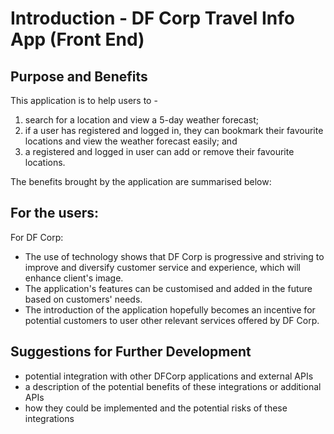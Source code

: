 # Introduction - DF Corp Travel Info App (Front End)

## Purpose and Benefits

This application is to help users to -
1. search for a location and view a 5-day weather forecast;
2. if a user has registered and logged in, they can bookmark their favourite locations and view the weather forecast easily; and
3. a registered and logged in user can add or remove their favourite locations.
   
The benefits brought by the application are summarised below:

For the users:
- 

For DF Corp:
- The use of technology shows that DF Corp is progressive and striving to improve and diversify customer service and experience, which will enhance client's image.
- The application's features can be customised and added in the future based on customers' needs.
- The introduction of the application hopefully becomes an incentive for potential customers to user other relevant services offered by DF Corp.


## Suggestions for Further Development 
- potential integration with other DFCorp applications and external APIs
- a description of the potential benefits of these integrations or additional APIs
- how they could be implemented and the potential risks of these integrations
